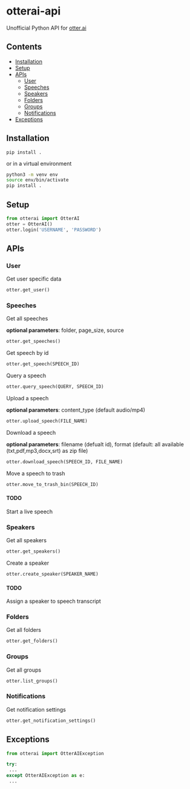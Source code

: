 # otterai-api

Unofficial Python API for [otter.ai](http://otter.ai)

## Contents

-   [Installation](#installation)
-   [Setup](#setup)
-   [APIs](#apis)
    -   [User](#user)
    -   [Speeches](#speeches)
    -   [Speakers](#speakers)
    -   [Folders](#folders)
    -   [Groups](#groups)
    -   [Notifications](#notifications)
-   [Exceptions](#exceptions)

## Installation

`pip install .`

or in a virtual environment

```bash
python3 -m venv env
source env/bin/activate
pip install .
```

## Setup

```python
from otterai import OtterAI
otter = OtterAI()
otter.login('USERNAME', 'PASSWORD')
```

## APIs

### User

Get user specific data

```python
otter.get_user()
```

### Speeches

Get all speeches

**optional parameters**: folder, page_size, source

```python
otter.get_speeches()
```

Get speech by id

```python
otter.get_speech(SPEECH_ID)
```

Query a speech

```python
otter.query_speech(QUERY, SPEECH_ID)
```

Upload a speech

**optional parameters**: content_type (default audio/mp4)

```python
otter.upload_speech(FILE_NAME)
```

Download a speech

**optional parameters**: filename (defualt id), format (default: all available (txt,pdf,mp3,docx,srt) as zip file)

```python
otter.download_speech(SPEECH_ID, FILE_NAME)
```

Move a speech to trash

```python
otter.move_to_trash_bin(SPEECH_ID)
```

#### TODO

Start a live speech

### Speakers

Get all speakers

```python
otter.get_speakers()
```

Create a speaker

```python
otter.create_speaker(SPEAKER_NAME)
```

#### TODO

Assign a speaker to speech transcript

### Folders

Get all folders

```python
otter.get_folders()
```

### Groups

Get all groups

```python
otter.list_groups()
```

### Notifications

Get notification settings

```python
otter.get_notification_settings()
```

## Exceptions

```python
from otterai import OtterAIException

try:
 ...
except OtterAIException as e:
 ...
```

